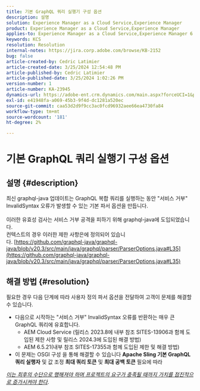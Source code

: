 ```yaml
---
title: 기본 GraphQL 쿼리 실행기 구성 옵션
description: 설명
solution: Experience Manager as a Cloud Service,Experience Manager
product: Experience Manager as a Cloud Service,Experience Manager
applies-to: Experience Manager as a Cloud Service,Experience Manager 6.5
keywords: KCS
resolution: Resolution
internal-notes: https://jira.corp.adobe.com/browse/KB-2152
bug: false
article-created-by: Cedric Latimier
article-created-date: 3/25/2024 12:54:48 PM
article-published-by: Cedric Latimier
article-published-date: 3/25/2024 1:02:26 PM
version-number: 1
article-number: KA-23945
dynamics-url: https://adobe-ent.crm.dynamics.com/main.aspx?forceUCI=1&pagetype=entityrecord&etn=knowledgearticle&id=5b8772d6-a6ea-ee11-a204-6045bd0063aa
exl-id: e41948fa-a069-45b3-9f4d-dc1281a520ec
source-git-commit: caa53d2d9f9cc3ac0fcd96932aee66ea4730fa84
workflow-type: tm+mt
source-wordcount: '181'
ht-degree: 2%

---
```


# 기본 GraphQL 쿼리 실행기 구성 옵션

## 설명 {#description}

최신 graphql-java 업데이트는 GraphQL 복합 쿼리를 실행하는 동안 &quot;서비스 거부&quot; InvalidSyntax 오류가 발생할 수 있는 기본 파서 옵션을 만듭니다. <br><br>이러한 유효성 검사는 서비스 거부 공격을 피하기 위해 graphql-java에 도입되었습니다. 
<br>컨텍스트의 경우 이러한 제한 사항은에 정의되어 있습니다. [https://github.com/graphql-java/graphql-java/blob/v20.3/src/main/java/graphql/parser/ParserOptions.java#L35](https://github.com/graphql-java/graphql-java/blob/v20.3/src/main/java/graphql/parser/ParserOptions.java#L35)

## 해결 방법 {#resolution}


필요한 경우 다음 단계에 따라 사용자 정의 파서 옵션을 전달하여 고객이 문제를 해결할 수 있습니다.

- 다음으로 시작하는 &quot;서비스 거부&quot; InvalidSyntax 오류를 반환하는 매우 큰 GraphQL 쿼리에 유효합니다.
   - AEM Cloud Service (릴리스 2023.8에 내부 참조 SITES-13906과 함께 도입된 제한 사항 및 릴리스 2024.3에 도입된 해결 방법)
   - AEM 6.5.21(내부 참조 SITES-17355과 함께 도입된 제한 및 해결 방법)
- 이 문제는 OSGI 구성 을 통해 해결할 수 있습니다 <b>Apache Sling 기본 GraphQL 쿼리 실행자</b> 및 값 조정 <b>최대 쿼리 토큰</b> 및 <b>최대 공백 토큰</b> 필요에 따라


*<u>이는 최후의 수단으로 행해져야 하며 프로젝트의 요구가 충족될 때까지 가치를 점진적으로 증가시켜야 한다</u>*.
